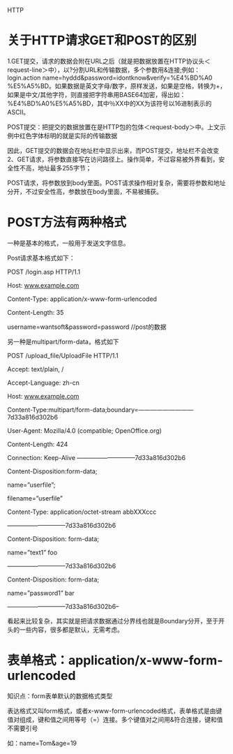 
HTTP

# 关于HTTP请求GET和POST的区别

1.GET提交，请求的数据会附在URL之后（就是把数据放置在HTTP协议头＜request-line＞中），以?分割URL和传输数据，多个参数用&连接;例如：login.action name=hyddd&password=idontknow&verify=%E4%BD%A0 %E5%A5%BD。如果数据是英文字母/数字，原样发送，如果是空格，转换为+，如果是中文/其他字符，则直接把字符串用BASE64加密，得出如： %E4%BD%A0%E5%A5%BD，其中％XX中的XX为该符号以16进制表示的ASCII。

 POST提交：把提交的数据放置在是HTTP包的包体＜request-body＞中。上文示例中红色字体标明的就是实际的传输数据

 因此，GET提交的数据会在地址栏中显示出来，而POST提交，地址栏不会改变
2、GET请求，将参数直接写在访问路径上。操作简单，不过容易被外界看到，安全性不高，地址最多255字节；

POST请求，将参数放到body里面。POST请求操作相对复杂，需要将参数和地址分开，不过安全性高，参数放在body里面，不易被捕获。

# POST方法有两种格式

一种是基本的格式，一般用于发送文字信息。

Post请求基本格式如下：

POST /login.asp HTTP/1.1

Host: www.example.com

Content-Type: application/x-www-form-urlencoded

Content-Length: 35

username=wantsoft&password=password //post的数据

另一种是multipart/form-data，格式如下

POST /upload_file/UploadFile HTTP/1.1

Accept: text/plain, /

Accept-Language: zh-cn

Host: www.example.com

Content-Type:multipart/form-data;boundary=—————————7d33a816d302b6

User-Agent: Mozilla/4.0 (compatible; OpenOffice.org)

Content-Length: 424

Connection: Keep-Alive —————————–7d33a816d302b6

Content-Disposition:form-data;

name=”userfile”;

filename=”userfile”

Content-Type: application/octet-stream abbXXXccc

—————————–7d33a816d302b6

Content-Disposition: form-data;

name=”text1” foo

—————————–7d33a816d302b6

Content-Disposition: form-data;

name=”password1” bar

—————————–7d33a816d302b6–

看起来比较复杂，其实就是把请求数据通过分界线也就是Boundary分开，至于开头的一些内容，很多都是默认，无需考虑。


# 表单格式：application/x-www-form-urlencoded

知识点：form表单默认的数据格式类型

表达格式又叫form格式，或者x-www-form-urlencoded格式，表单格式是由键值对组成，键和值之间用等号（=）连接。多个键值对之间用&符合连接，键和值不需要引号

如：name=Tom&age=19
